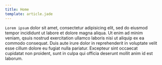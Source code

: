 ```yaml
---
title: Home
template: article.jade
---
```


`Lorem ipsum` dolor sit amet, consectetur adipisicing elit, sed do eiusmod
tempor incididunt ut labore et dolore magna aliqua. Ut enim ad minim veniam,
qsuis nostrud exercitation ullamco laboris nisi ut aliquip ex ea commodo
consequat. Duis aute irure dolor in reprehenderit in voluptate velit esse
cillum dolore eu fugiat nulla pariatur. Excepteur sint occaecat cupidatat non
proident, sunt in culpa qui officia deserunt mollit anim id est laborum.
